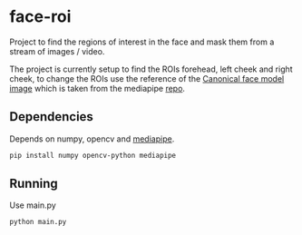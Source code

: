 # face-roi

Project to find the regions of interest in the face and mask them from a stream of images / video.

The project is currently setup to find the ROIs forehead, left cheek and right cheek, 
to change the ROIs use the reference of the [Canonical face model image](canonical_face_model_uv_viz.png) which is taken from the mediapipe [repo](https://github.com/google-ai-edge/mediapipe/blob/a908d668c730da128dfa8d9f6bd25d519d006692/mediapipe/modules/face_geometry/data/canonical_face_model_uv_visualization.png).

## Dependencies

Depends on numpy, opencv and [mediapipe](https://github.com/google-ai-edge/mediapipe).

```bash
pip install numpy opencv-python mediapipe
```

## Running

Use main.py

```bash
python main.py
```